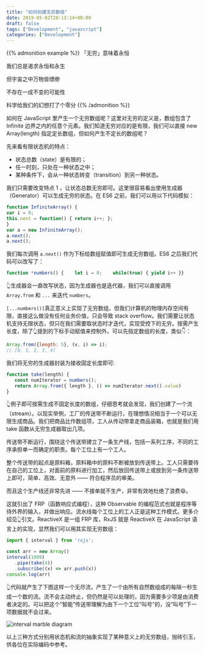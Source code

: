 ```yaml
---
title: "如何创建无穷数组"
date: 2019-05-02T20:13:14+08:00
draft: false
tags: ["Development", "javascript"]
categories: ["Development"]
---
```


{{% admonition example %}}
「无穷」意味着永恒

我们总是渴求永恒和永生

但宇宙之中万物皆缥缈

不存在一成不变的可能性

科学给我们的幻想打了个零分
{{% /admonition %}}

如何在 JavaScript 里产生一个无穷数组呢？这里对无穷的定义是，数组包含了 Infinite 边界之内的任意个元素。我们知道无穷对应的是有限，我们可以直接 new Array(length) 指定定长数组，但如何产生不定长的数组呢？

先来看有限状态机的特点：
- 状态总数（state）是有限的；
- 任一时刻，只处在一种状态之中；
- 某种条件下，会从一种状态转变（transition）到另一种状态。

我们只需要改变特点 1 ，让状态总数无穷即可。这里很容易看出使用生成器（Generator）可以生成无穷的状态。在 ES6 之前，我们可以用以下代码模拟：

```javascript
function InfiniteArray() {  
var i = 0;  
this.next = function() { return i++; };  
}  
var a = new InfiniteArray();  
a.next();  
a.next();  
```
我们每次调用 `a.next()` 作为下标给数组赋值即可生成无穷数组。ES6 之后我们代码可以改写了：
```javascript
function *numbers() {    let i = 0;    while(true) { yield i++ }}
```
👆生成器会一直改写状态，因为生成器也是迭代器，我们可以直接调用 `Array.from` 和 `...` 来迭代 `numbers`。

`[...numbers()]`真正意义上实现了无穷数组，但我们计算机的物理内存空间有限，直接这么做没有任何业务价值，只会导致 stack overflow。我们需要让状态机支持无限状态，但只在我们需要取状态时才迭代，实现受控下的无穷。按需产生长度，除了👆提到的下标手动赋值来控制外，可以先指定数组的长度，类似👇：
```javascript
Array.from({length: 5}, (v, i) => i);
// [0, 1, 2, 3, 4]
```
我们将无穷的生成器封装为接收固定长度即可:
```javascript
function take(length) {
   const numIterator = numbers();
   return Array.from({ length }, () => numIterator.next().value)
}
```

👆例子即可按需生成不固定长度的数组，仔细思考就会发现，我们创建了一个流（stream）。以现实举例，工厂的传送带不断运行，在理想情况相当于一个可以无限生成商品。我们把商品比作数组项，工人从传动带拿走商品装箱，也就是我们用 take 函数从无穷生成器取出几项。

传送带不断运行，围绕这个传送带建立了一条生产线，包括一系列工序，不同的工序承担单一而确定的职责。每个工位上有一个工人。

整个传送带的起点是原料箱，原料箱中的原料不断被放到传送带上。工人只需要待在自己的工位上，对面前的原料进行加工，然后放回传送带上或放到另一条传送带上即可，简单、高效、无意外 —— 符合程序员的审美。

而且这个生产线还非常先进 —— 不接单就不生产，非常有效地杜绝了浪费😄。

这就引出了 FRP（函数响应式编程），这种 Observable 的编程范式也就是程序等待外界的输入，并做出响应。流水线每个工位上的工人正是这种工作模式。更多介绍见👆引文。ReactiveX 是一组 FRP 库，RxJS 就是 ReactiveX 在 JavaScript 语言上的实现，显然我们可以用其实现无穷数组：

```javascript
import { interval } from 'rxjs';

const arr = new Array()
interval(1000)
   .pipe(take(4))
   .subscribe((x) => arr.push(x))
console.log(arr)
```
👆代码就产生了下图这样一个无尽流，产生了一个由所有自然数组成的每隔一秒生成一个数的流。流不会主动终止，但仍然是可以处理的，因为需要多少项是由消费者决定的。可以把这个“智能”传送带理解为由下一个工位“叫号”的，没“叫号”下一项数据就不会过来。

![interval marble diagram](https://pic1.zhimg.com/80/v2-0262d25ad4ca316709a3daf7149e6184_1440w.png)

以上三种方式分别用状态机和流的抽象实现了某种意义上的无穷数组，抛砖引玉，供各位在实际编码中参考。
